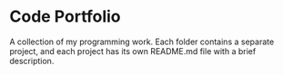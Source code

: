 # Code Portfolio
A collection of my programming work.
Each folder contains a separate project, and each project has its own README.md file with a brief description.
